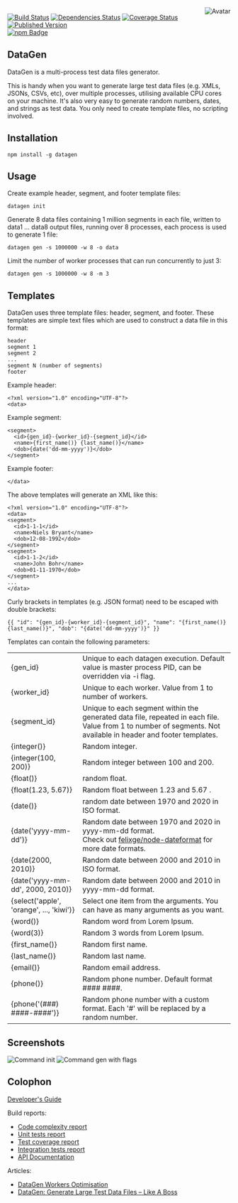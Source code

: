 <img align="right" src="https://raw.github.com/cliffano/datagen/master/avatar.jpg" alt="Avatar"/>

[![Build Status](https://img.shields.io/travis/cliffano/datagen.svg)](http://travis-ci.org/cliffano/datagen)
[![Dependencies Status](https://img.shields.io/david/cliffano/datagen.svg)](http://david-dm.org/cliffano/datagen)
[![Coverage Status](https://img.shields.io/coveralls/cliffano/datagen.svg)](https://coveralls.io/r/cliffano/datagen?branch=master)
[![Published Version](https://img.shields.io/npm/v/datagen.svg)](http://www.npmjs.com/package/datagen)
<br/>
[![npm Badge](https://nodei.co/npm/datagen.png)](http://npmjs.org/package/datagen)

DataGen
-------

DataGen is a multi-process test data files generator.

This is handy when you want to generate large test data files (e.g. XMLs, JSONs, CSVs, etc), over multiple processes, utilising available CPU cores on your machine. It's also very easy to generate random numbers, dates, and strings as test data. You only need to create template files, no scripting involved.

Installation
------------

    npm install -g datagen 

Usage
-----

Create example header, segment, and footer template files:

    datagen init

Generate 8 data files containing 1 million segments in each file, written to data1 ... data8 output files, running over 8 processes, each process is used to generate 1 file:

    datagen gen -s 1000000 -w 8 -o data

Limit the number of worker processes that can run concurrently to just 3:

    datagen gen -s 1000000 -w 8 -m 3

Templates
---------

DataGen uses three template files: header, segment, and footer. These templates are simple text files which are used to construct a data file in this format:

    header
    segment 1
    segment 2
    ...
    segment N (number of segments)
    footer

Example header:
    
    <?xml version="1.0" encoding="UTF-8"?>
    <data>

Example segment:

    <segment>
      <id>{gen_id}-{worker_id}-{segment_id}</id>
      <name>{first_name()} {last_name()}</name>
      <dob>{date('dd-mm-yyyy')}</dob>
    </segment>

Example footer:
	
    </data>

The above templates will generate an XML like this:

    <?xml version="1.0" encoding="UTF-8"?>
    <data>
    <segment>
      <id>1-1-1</id>
      <name>Niels Bryant</name>
      <dob>12-08-1992</dob>
    </segment>
    <segment>
      <id>1-1-2</id>
      <name>John Bohr</name>
      <dob>01-11-1970</dob>
    </segment>
    ...
    </data>

Curly brackets in templates (e.g. JSON format) need to be escaped with double brackets:

    {{ "id": "{gen_id}-{worker_id}-{segment_id}", "name": "{first_name()} {last_name()}", "dob": "{date('dd-mm-yyyy')}" }}

Templates can contain the following parameters:

<table>
<tr><td>{gen_id}</td><td>Unique to each datagen execution. Default value is master process PID, can be overridden via -i flag.</td></tr>
<tr><td>{worker_id}</td><td>Unique to each worker. Value from 1 to number of workers.</td></tr>
<tr><td>{segment_id}</td><td>Unique to each segment within the generated data file, repeated in each file. Value from 1 to number of segments. Not available in header and footer templates.</td></tr>
<tr><td>{integer()}</td><td>Random integer.</td></tr>
<tr><td>{integer(100, 200)}</td><td>Random integer between 100 and 200.</td></tr>
<tr><td>{float()}</td><td>random float.</td></tr>
<tr><td>{float(1.23, 5.67)}</td><td>Random float between 1.23 and 5.67 .</td></tr>
<tr><td>{date()}</td><td>random date between 1970 and 2020 in ISO format.</td></tr>
<tr><td>{date('yyyy-mm-dd')}</td><td>Random date between 1970 and 2020 in yyyy-mm-dd format.<br/>Check out <a href="http://github.com/felixge/node-dateformat">felixge/node-dateformat</a> for more date formats.</td></tr>
<tr><td>{date(2000, 2010)}</td><td>Random date between 2000 and 2010 in ISO format.</td></tr>
<tr><td>{date('yyyy-mm-dd', 2000, 2010)}</td><td>Random date between 2000 and 2010 in yyyy-mm-dd format.</td></tr>
<tr><td>{select('apple', 'orange', ..., 'kiwi')}</td><td>Select one item from the arguments. You can have as many arguments as you want.</td></tr>
<tr><td>{word()}</td><td>Random word from Lorem Ipsum.</td></tr>
<tr><td>{word(3)}</td><td>Random 3 words from Lorem Ipsum.</td></tr>
<tr><td>{first_name()}</td><td>Random first name.</td></tr>
<tr><td>{last_name()}</td><td>Random last name.</td></tr>
<tr><td>{email()}</td><td>Random email address.</td></tr>
<tr><td>{phone()}</td><td>Random phone number. Default format #### ####.</td></tr>
<tr><td>{phone('(###) ####-####')}</td><td>Random phone number with a custom format. Each '#' will be replaced by a random number.</td></tr>
</table>

Screenshots
-----------

![Command init](https://raw.github.com/cliffano/datagen/master/screenshots/init.jpg)
![Command gen with flags](https://raw.github.com/cliffano/datagen/master/screenshots/gen-flags.jpg)

Colophon
--------

[Developer's Guide](http://cliffano.github.io/developers_guide.html#nodejs)

Build reports:

* [Code complexity report](http://cliffano.github.io/datagen/complexity/plato/index.html)
* [Unit tests report](http://cliffano.github.io/datagen/test/buster.out)
* [Test coverage report](http://cliffano.github.io/datagen/coverage/buster-istanbul/lcov-report/lib/index.html)
* [Integration tests report](http://cliffano.github.io/datagen/test-integration/cmdt.out)
* [API Documentation](http://cliffano.github.io/datagen/doc/dox-foundation/index.html)

Articles:

* [DataGen Workers Optimisation](http://blog.cliffano.com/2013/08/03/datagen-workers-optimisation/)
* [DataGen: Generate Large Test Data Files – Like A Boss](http://blog.cliffano.com/2012/07/08/datagen-generate-large-test-data-files-like-a-boss/)
